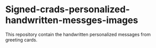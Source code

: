 # Signed-crads-personalized-handwritten-messges-images

This repository contain the handwritten personalized messages from greeting cards.
